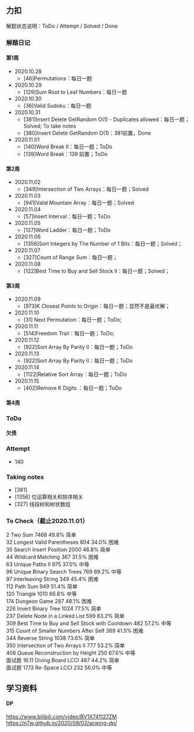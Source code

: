 ## 力扣
解题状态说明：ToDo / Attempt / Solved / Done  

### 解题日记
#### 第1周
- 2020.10.28
    - [46]Permutations：每日一题
- 2020.10.29
    - [129]Sum Root to Leaf Numbers：每日一题
- 2020.10.30
    - [36]Valid Sudoku：每日一题
- 2020.10.31
    - [381]Insert Delete GetRandom O(1) - Duplicates allowed：每日一题；Solved; To take notes
    - [380]Insert Delete GetRandom O(1)：381前置，Done
- 2020.11.01 
    - [140]Word Break II：每日一题；ToDo
    - [139]Word Break：139 前置；ToDo
#### 第2周  
- 2020.11.02
    - [349]Intersection of Two Arrays：每日一题；Solved
- 2020.11.03
    - [941]Valid Mountain Array：每日一题；Solved
- 2020.11.04
    - [57]Insert Interval：每日一题；ToDo
- 2020.11.05
    - [127]Word Ladder：每日一题；ToDo
- 2020.11.06
    - [1356]Sort Integers by The Number of 1 Bits：每日一题；Solved；        
- 2020.11.07
    - [327]Count of Range Sum：每日一题；
- 2020.11.08
    - [122]Best Time to Buy and Sell Stock II：每日一题；Solved；
#### 第3周 
- 2020.11.09  
    - [973]K Closest Points to Origin：每日一题；显然不是最优解；
- 2020.11.10  
    - [31] Next Permutation：每日一题；ToDo; 
- 2020.11.11  
    - [514]Freedom Trail：每日一题；ToDo;  
- 2020.11.12  
    - [922]Sort Array By Parity II：每日一题；ToDo 
- 2020.11.13  
    - [922]Sort Array By Parity II：每日一题；ToDo 
- 2020.11.14  
    - [1122]Relative Sort Array：每日一题；ToDo 
- 2020.11.15  
    - [402]Remove K Digits  ：每日一题；ToDo 
#### 第4周 
            
### ToDo
#### 欠债


### Attempt
- 140 

### Taking notes
- [381] 
- [1356] 位运算相关和排序相关
- [327] 线段树和树状数组

### To Check（截止2020.11.01）
2 Two Sum  	7468	49.8%	简单	 
32	Longest Valid Parentheses  	804	34.0%	困难		 
35	Search Insert Position  	2000	46.8%	简单		 
44	Wildcard Matching  	367	31.5%	困难		 
63	Unique Paths II  	975	37.0%	中等		 
96	Unique Binary Search Trees  	769	69.2%	中等		 
97	Interleaving String  	349	45.4%	困难		 
112	Path Sum  	949	51.4%	简单		 
120	Triangle  	1010	66.8%	中等		 
174	Dungeon Game  	287	48.1%	困难		 
226	Invert Binary Tree  	1024	77.5%	简单		 
237	Delete Node in a Linked List  	599	83.2%	简单		 
309	Best Time to Buy and Sell Stock with Cooldown  	482	57.2%	中等		 
315	Count of Smaller Numbers After Self  	369	41.5%	困难		 
344	Reverse String  	1038	73.6%	简单		 
350	Intersection of Two Arrays II  	777	53.2%	简单		 	  
406	Queue Reconstruction by Height  	250	67.6%	中等		 
面试题 16.11	Diving Board LCCI  	487	44.2%	简单		 
面试题 17.13	Re-Space LCCI  	232	56.0%	中等		 

## 学习资料
#### DP
https://www.bilibili.com/video/BV1X741127ZM
https://n7w.github.io/2020/09/02/acwing-dp/

